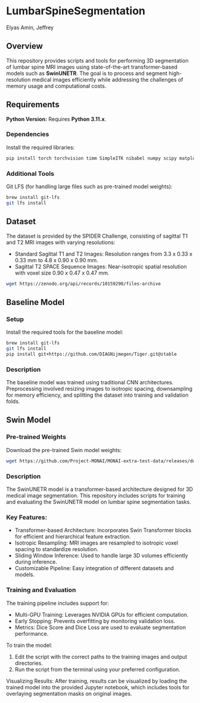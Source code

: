 # LumbarSpineSegmentation
Elyas Amin, Jeffrey

## Overview
This repository provides scripts and tools for performing 3D segmentation of lumbar spine MRI images using state-of-the-art transformer-based models such as **SwinUNETR**. The goal is to process and segment high-resolution medical images efficiently while addressing the challenges of memory usage and computational costs.

## Requirements
**Python Version:** Requires **Python 3.11.x**.

### Dependencies
Install the required libraries:
```bash
pip install torch torchvision timm SimpleITK nibabel numpy scipy matplotlib scikit-learn monai 'monai[einops]' 'monai[itk]'
```
### Additional Tools
Git LFS (for handling large files such as pre-trained model weights):
```bash
brew install git-lfs
git lfs install
```

## Dataset
The dataset is provided by the SPIDER Challenge, consisting of sagittal T1 and T2 MRI images with varying resolutions:
- Standard Sagittal T1 and T2 Images:
Resolution ranges from 3.3 x 0.33 x 0.33 mm to 4.8 x 0.90 x 0.90 mm.
- Sagittal T2 SPACE Sequence Images:
Near-isotropic spatial resolution with voxel size 0.90 x 0.47 x 0.47 mm.
```bash
wget https://zenodo.org/api/records/10159290/files-archive
```
## Baseline Model
### Setup
Install the required tools for the baseline model:
```bash
brew install git-lfs
git lfs install
pip install git+https://github.com/DIAGNijmegen/Tiger.git@stable
```
### Description

The baseline model was trained using traditional CNN architectures. Preprocessing involved resizing images to isotropic spacing, downsampling for memory efficiency, and splitting the dataset into training and validation folds.

## Swin Model
### Pre-trained Weights
Download the pre-trained Swin model weights:
```bash
wget https://github.com/Project-MONAI/MONAI-extra-test-data/releases/download/0.8.1/model_swinvit.pt
```
### Description
The SwinUNETR model is a transformer-based architecture designed for 3D medical image segmentation. This repository includes scripts for training and evaluating the SwinUNETR model on lumbar spine segmentation tasks.

### Key Features:
- Transformer-based Architecture: Incorporates Swin Transformer blocks for efficient and hierarchical feature extraction.
- Isotropic Resampling: MRI images are resampled to isotropic voxel spacing to standardize resolution.
- Sliding Window Inference: Used to handle large 3D volumes efficiently during inference.
- Customizable Pipeline: Easy integration of different datasets and models.

### Training and Evaluation
The training pipeline includes support for:
- Multi-GPU Training: Leverages NVIDIA GPUs for efficient computation.
- Early Stopping: Prevents overfitting by monitoring validation loss.
- Metrics: Dice Score and Dice Loss are used to evaluate segmentation performance.

To train the model:
1.	Edit the script with the correct paths to the training images and output directories.
2.	Run the script from the terminal using your preferred configuration.

Visualizing Results:
After training, results can be visualized by loading the trained model into the provided Jupyter notebook, which includes tools for overlaying segmentation masks on original images.